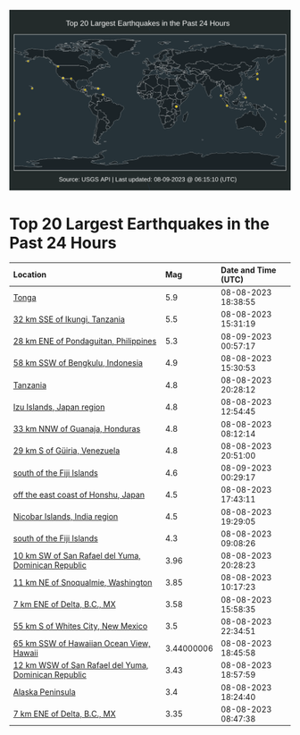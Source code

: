 ![Map](./map.png)

# Top 20 Largest Earthquakes in the Past 24 Hours

| Location | Mag | Date and Time (UTC) |
|:---|:---|:---|
| [Tonga](https://earthquake.usgs.gov/earthquakes/eventpage/us6000kyph) | 5.9 | 08-08-2023 18:38:55 |
| [32 km SSE of Ikungi, Tanzania](https://earthquake.usgs.gov/earthquakes/eventpage/us6000kynh) | 5.5 | 08-08-2023 15:31:19 |
| [28 km ENE of Pondaguitan, Philippines](https://earthquake.usgs.gov/earthquakes/eventpage/us6000kys0) | 5.3 | 08-09-2023 00:57:17 |
| [58 km SSW of Bengkulu, Indonesia](https://earthquake.usgs.gov/earthquakes/eventpage/us6000kyng) | 4.9 | 08-08-2023 15:30:53 |
| [Tanzania](https://earthquake.usgs.gov/earthquakes/eventpage/us6000kyqp) | 4.8 | 08-08-2023 20:28:12 |
| [Izu Islands, Japan region](https://earthquake.usgs.gov/earthquakes/eventpage/us6000kylu) | 4.8 | 08-08-2023 12:54:45 |
| [33 km NNW of Guanaja, Honduras](https://earthquake.usgs.gov/earthquakes/eventpage/us6000kyl1) | 4.8 | 08-08-2023 08:12:14 |
| [29 km S of Güiria, Venezuela](https://earthquake.usgs.gov/earthquakes/eventpage/us6000kyqu) | 4.8 | 08-08-2023 20:51:00 |
| [south of the Fiji Islands](https://earthquake.usgs.gov/earthquakes/eventpage/us6000kyrv) | 4.6 | 08-09-2023 00:29:17 |
| [off the east coast of Honshu, Japan](https://earthquake.usgs.gov/earthquakes/eventpage/us6000kyp4) | 4.5 | 08-08-2023 17:43:11 |
| [Nicobar Islands, India region](https://earthquake.usgs.gov/earthquakes/eventpage/us6000kyqe) | 4.5 | 08-08-2023 19:29:05 |
| [south of the Fiji Islands](https://earthquake.usgs.gov/earthquakes/eventpage/us6000kyla) | 4.3 | 08-08-2023 09:08:26 |
| [10 km SW of San Rafael del Yuma, Dominican Republic](https://earthquake.usgs.gov/earthquakes/eventpage/pr2023220001) | 3.96 | 08-08-2023 20:28:23 |
| [11 km NE of Snoqualmie, Washington](https://earthquake.usgs.gov/earthquakes/eventpage/uw61939452) | 3.85 | 08-08-2023 10:17:23 |
| [7 km ENE of Delta, B.C., MX](https://earthquake.usgs.gov/earthquakes/eventpage/ci40531840) | 3.58 | 08-08-2023 15:58:35 |
| [55 km S of Whites City, New Mexico](https://earthquake.usgs.gov/earthquakes/eventpage/tx2023plvw) | 3.5 | 08-08-2023 22:34:51 |
| [65 km SSW of Hawaiian Ocean View, Hawaii](https://earthquake.usgs.gov/earthquakes/eventpage/hv73516042) | 3.44000006 | 08-08-2023 18:45:58 |
| [12 km WSW of San Rafael del Yuma, Dominican Republic](https://earthquake.usgs.gov/earthquakes/eventpage/pr71420883) | 3.43 | 08-08-2023 18:57:59 |
| [Alaska Peninsula](https://earthquake.usgs.gov/earthquakes/eventpage/us6000kyqg) | 3.4 | 08-08-2023 18:24:40 |
| [7 km ENE of Delta, B.C., MX](https://earthquake.usgs.gov/earthquakes/eventpage/ci40531712) | 3.35 | 08-08-2023 08:47:38 |
